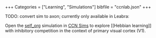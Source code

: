 +++
Categories = ["Learning", "Simulations"]
bibfile = "ccnlab.json"
+++

TODO: convert sim to axon; currently only available in Leabra:

Open the [self_org](https://compcogneuro.org/sims/ch6/v1rf) simulation in [CCN Sims](https://compcogneuro.org/simulations) to explore [[Hebbian learning]] with 
inhibitory competition in the context of primary visual cortex (V1).


